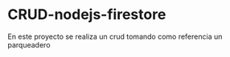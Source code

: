 # CRUD-nodejs-firestore
En este proyecto se realiza un crud tomando como referencia un parqueadero 
